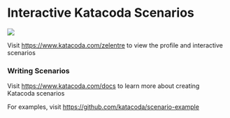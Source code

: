 # Interactive Katacoda Scenarios

[![](http://shields.katacoda.com/katacoda/zelentre/count.svg)](https://www.katacoda.com/zelentre "Get your profile on Katacoda.com")

Visit https://www.katacoda.com/zelentre to view the profile and interactive scenarios

### Writing Scenarios
Visit https://www.katacoda.com/docs to learn more about creating Katacoda scenarios

For examples, visit https://github.com/katacoda/scenario-example
